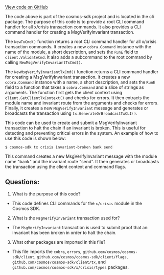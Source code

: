 [View code on GitHub](https://github.com/cosmos/cosmos-sdk.git/x/crisis/client/cli/tx.go)

The code above is part of the cosmos-sdk project and is located in the cli package. The purpose of this code is to provide a root CLI command handler for all x/crisis transaction commands. It also provides a CLI command handler for creating a MsgVerifyInvariant transaction.

The `NewTxCmd()` function returns a root CLI command handler for all x/crisis transaction commands. It creates a new `cobra.Command` instance with the name of the module, a short description, and sets the `RunE` field to `client.ValidateCmd`. It also adds a subcommand to the root command by calling `NewMsgVerifyInvariantTxCmd()`.

The `NewMsgVerifyInvariantTxCmd()` function returns a CLI command handler for creating a MsgVerifyInvariant transaction. It creates a new `cobra.Command` instance with a name, a short description, and sets the `RunE` field to a function that takes a `cobra.Command` and a slice of strings as arguments. The function first gets the client context using `client.GetClientTxContext()` and checks for errors. It then extracts the module name and invariant route from the arguments and checks for errors. Finally, it creates a new `MsgVerifyInvariant` message and generates or broadcasts the transaction using `tx.GenerateOrBroadcastTxCLI()`.

This code can be used to create and submit a MsgVerifyInvariant transaction to halt the chain if an invariant is broken. This is useful for detecting and preventing critical errors in the system. An example of how to use this code is shown below:

```
$ cosmos-sdk tx crisis invariant-broken bank send
```

This command creates a new MsgVerifyInvariant message with the module name "bank" and the invariant route "send". It then generates or broadcasts the transaction using the client context and command flags.
## Questions: 
 1. What is the purpose of this code?
- This code defines CLI commands for the `x/crisis` module in the Cosmos SDK.

2. What is the `MsgVerifyInvariant` transaction used for?
- The `MsgVerifyInvariant` transaction is used to submit proof that an invariant has been broken in order to halt the chain.

3. What other packages are imported in this file?
- This file imports the `cobra`, `errors`, `github.com/cosmos/cosmos-sdk/client`, `github.com/cosmos/cosmos-sdk/client/flags`, `github.com/cosmos/cosmos-sdk/client/tx`, and `github.com/cosmos/cosmos-sdk/x/crisis/types` packages.